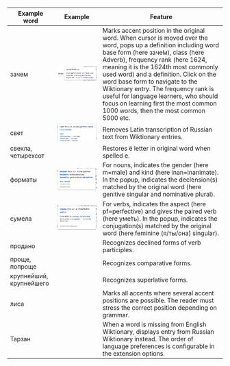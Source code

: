 | Example word | Example | Feature |
| ---         |     ---      |          --- |
| зачем | <img src="зачем.png"> | Marks accent position in the original word. When cursor is moved over the word, pops up a definition including word base form (here заче́м), class (here Adverb), frequency rank (here 1624, meaning it is the 1624th most commonly used word) and a definition. Click on the word base form to navigate to the Wiktionary entry. The frequency rank is useful for language learners, who should focus on learning first the most common 1000 words, then the most common 5000 etc. |
| свет | <img src="свет.png"> | Removes Latin transcription of Russian text from Wiktionary entries. |
| свекла, четырехсот | | Restores ё letter in original word when spelled е. |
| форматы | <img src="форматы.png"> | For nouns, indicates the gender (here m=male) and kind (here inan=inanimate). In the popup, indicates the declension(s) matched by the original word (here genitive singular and nominative plural). |
| сумела | <img src="сумела.png"> | For verbs, indicates the aspect (here pf=perfective) and gives the paired verb (here уме́ть). In the popup, indicates the conjugation(s) matched by the original word (here feminine (я/ты/она́) singular). |
| продано | | Recognizes declined forms of verb participles. |
| проще, попроще | | Recognizes comparative forms. |
| крупнейший, крупнейшего | | Recognizes superlative forms. |
| лиса | | Marks all accents where several accent positions are possible. The reader must stress the correct position depending on grammar. |
| Тарзан | | When a word is missing from English Wiktionary, displays entry from Russian Wiktionary instead. The order of language preferences is configurable in the extension options. |
